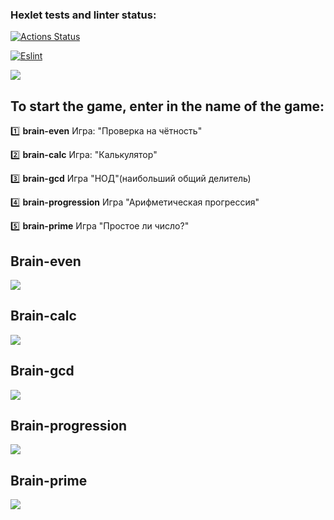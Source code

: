 ### Hexlet tests and linter status:
[![Actions Status](https://github.com/Rnd-Dot/frontend-project-lvl1/workflows/hexlet-check/badge.svg)](https://github.com/Rnd-Dot/frontend-project-lvl1/actions)

[![Eslint](https://github.com/Rnd-Dot/frontend-project-lvl1/actions/workflows/github-actions.yml/badge.svg)](https://github.com/Rnd-Dot/frontend-project-lvl1/actions/workflows/github-actions.yml)

 <a href="https://codeclimate.com/github/Rnd-Dot/frontend-project-lvl1/maintainability"><img src="https://api.codeclimate.com/v1/badges/149f54969358f496e8cd/maintainability" /></a>


## To start the game, enter in the name of the game:

:one: **brain-even** Игра: "Проверка на чётность"

:two: **brain-calc** Игра: "Калькулятор"

:three: **brain-gcd** Игра "НОД"(наибольший общий делитель)

:four: **brain-progression** Игра "Арифметическая прогрессия"

:five: **brain-prime** Игра "Простое ли число?"


## Brain-even
<a href="https://asciinema.org/a/EOHgl60fmU2rGKaiDrzHMt5eW" target="_blank"><img src="https://asciinema.org/a/EOHgl60fmU2rGKaiDrzHMt5eW.svg" /></a>

## Brain-calc
<a href="https://asciinema.org/a/c2SEmLuWQvPIoNFNJOdZWkwJS" target="_blank"><img src="https://asciinema.org/a/c2SEmLuWQvPIoNFNJOdZWkwJS.svg" /></a>

## Brain-gcd
<a href="https://asciinema.org/a/aDBVLFzBZw0gzBqCgLADzyrbs" target="_blank"><img src="https://asciinema.org/a/aDBVLFzBZw0gzBqCgLADzyrbs.svg" /></a>

## Brain-progression
<a href="https://asciinema.org/a/72xATj4BjJusU9NDotv0nHmAJ" target="_blank"><img src="https://asciinema.org/a/72xATj4BjJusU9NDotv0nHmAJ.svg" /></a>

## Brain-prime
<a href="https://asciinema.org/a/J03z2zQy1rKkRO298akH1h6mO" target="_blank"><img src="https://asciinema.org/a/J03z2zQy1rKkRO298akH1h6mO.svg" /></a>
